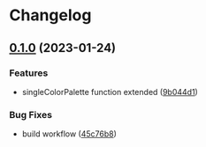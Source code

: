 # Changelog

## [0.1.0](https://github.com/riccox/colorify-js/compare/v0.0.3...v0.1.0) (2023-01-24)


### Features

* singleColorPalette function extended ([9b044d1](https://github.com/riccox/colorify-js/commit/9b044d1786b054a87346650a5a338a301ed474bc))


### Bug Fixes

* build workflow ([45c76b8](https://github.com/riccox/colorify-js/commit/45c76b8c11887de0dc15935dc1547f868f74d369))
